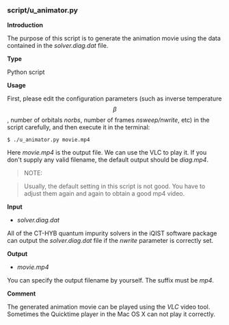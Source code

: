 ### script/u_animator.py

**Introduction**

The purpose of this script is to generate the animation movie using the data contained in the *solver.diag.dat* file.

**Type**

Python script

**Usage**

First, please edit the configuration parameters (such as inverse temperature $$\beta$$, number of orbitals *norbs*, number of frames *nsweep/nwrite*, etc) in the script carefully, and then execute it in the terminal:

```
$ ./u_animator.py movie.mp4
```

Here *movie.mp4* is the output file. We can use the VLC to play it. If you don't supply any valid filename, the default output should be *diag.mp4*.

> NOTE:

> Usually, the default setting in this script is not good. You have to adjust them again and again to obtain a good mp4 video.

**Input**

* *solver.diag.dat*

All of the CT-HYB quantum impurity solvers in the iQIST software package can output the *solver.diag.dat* file if the *nwrite* parameter is correctly set.

**Output**

* *movie.mp4*

You can specify the output filename by yourself. The suffix must be *mp4*.

**Comment**

The generated animation movie can be played using the *VLC* video tool. Sometimes the Quicktime player in the Mac OS X can not play it correctly.